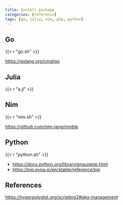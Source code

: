 ```yaml
---
title: Install package
categories: [reference]
tags: [go, julia, nim, php, python]
---
```


## Go

{{< r "go.sh" >}}

<https://golang.org/cmd/go>

## Julia

{{< r "a.jl" >}}

## Nim

{{< r "nim.sh" >}}

<https://github.com/nim-lang/nimble>

## Python

{{< r "python.sh" >}}

- <https://docs.python.org/library/ensurepip.html>
- <https://pip.pypa.io/en/stable/reference/pip>

## References

<https://hyperpolyglot.org/scripting2#pkg-management>
